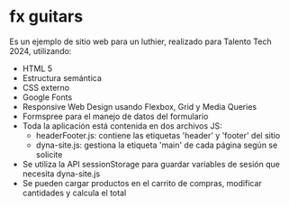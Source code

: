 # fx guitars

Es un ejemplo de sitio web para un luthier, realizado para Talento Tech 2024, utilizando:

* HTML 5  
* Estructura semántica  
* CSS externo  
* Google Fonts  
* Responsive Web Design usando Flexbox, Grid y Media Queries  
* Formspree para el manejo de datos del formulario
* Toda la aplicación está contenida en dos archivos JS:
  * headerFooter.js: contiene las etiquetas 'header' y 'footer' del sitio
  * dyna-site.js: gestiona la etiqueta 'main' de cada página según se solicite
* Se utiliza la API sessionStorage para guardar variables de sesión que necesita dyna-site.js
* Se pueden cargar productos en el carrito de compras, modificar cantidades y calcula el total
